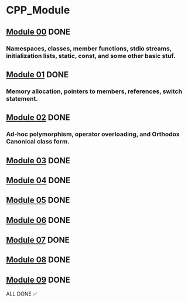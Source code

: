 # CPP_Module
## [Module 00](https://github.com/Daniel-0liver/CPP_Module/tree/main/CPP_Module_00) DONE
### Namespaces, classes, member functions, stdio streams, initialization lists, static, const, and some other basic stuf.

## [Module 01](https://github.com/Daniel-0liver/CPP_Module/tree/main/CPP_Module_01) DONE
### Memory allocation, pointers to members, references, switch statement.

## [Module 02](https://github.com/Daniel-0liver/CPP_Module/tree/main/CPP_Module_02) DONE
### Ad-hoc polymorphism, operator overloading, and Orthodox Canonical class form.

## [Module 03](https://github.com/Daniel-0liver/CPP_Module/tree/main/CPP_Module_03) DONE
## [Module 04](https://github.com/Daniel-0liver/CPP_Module/tree/main/CPP_Module_04) DONE
## [Module 05](https://github.com/Daniel-0liver/CPP_Module/tree/main/CPP_Module_05) DONE
## [Module 06](https://github.com/Daniel-0liver/CPP_Module/tree/main/CPP_Module_06) DONE
## [Module 07](https://github.com/Daniel-0liver/CPP_Module/tree/main/CPP_Module_07) DONE
## [Module 08](https://github.com/Daniel-0liver/CPP_Module/tree/main/CPP_Module_08) DONE
## [Module 09](https://github.com/Daniel-0liver/CPP_Module/tree/main/CPP_Module_09) DONE

ALL DONE ✅
